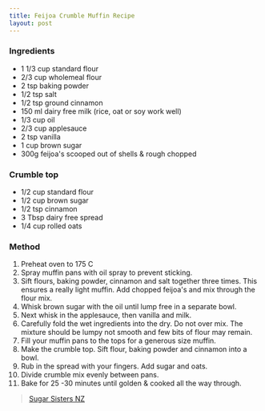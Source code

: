 ```yaml
---
title: Feijoa Crumble Muffin Recipe
layout: post
---
```

### Ingredients
- 1 1/3 cup standard flour
- 2/3 cup wholemeal flour
- 2 tsp baking powder
- 1/2 tsp salt
- 1/2 tsp ground cinnamon
- 150 ml dairy free milk (rice, oat or soy work well)
- 1/3 cup oil
- 2/3 cup applesauce
- 2 tsp vanilla
- 1 cup brown sugar
- 300g feijoa's scooped out of shells & rough chopped

### Crumble top
- 1/2 cup standard flour
- 1/2 cup brown sugar
- 1/2 tsp cinnamon
- 3 Tbsp dairy free spread
- 1/4 cup rolled oats

### Method
1. Preheat oven to 175 C
2. Spray muffin pans with oil spray to prevent sticking.
3. Sift flours, baking powder, cinnamon and salt together three times. This ensures a really light muffin. Add chopped feijoa's and mix through the flour mix.
4. Whisk brown sugar with the oil until lump free in a separate bowl.
5. Next whisk in the applesauce, then vanilla and milk.
6. Carefully fold the wet ingredients into the dry. Do not over mix. The mixture should be lumpy not smooth and few bits of flour may remain.
7. Fill your muffin pans to the tops for a generous size muffin.
8. Make the crumble top. Sift flour, baking powder and cinnamon into a bowl.
9. Rub in the spread with your fingers. Add sugar and oats.
10. Divide crumble mix evenly between pans.
11. Bake for 25 -30 minutes until golden & cooked all the way through.

> [Sugar Sisters NZ](https://www.sugarsistersnz.com/blog/feijoa-crumble-muffin-recipe-egg-dairy-free)